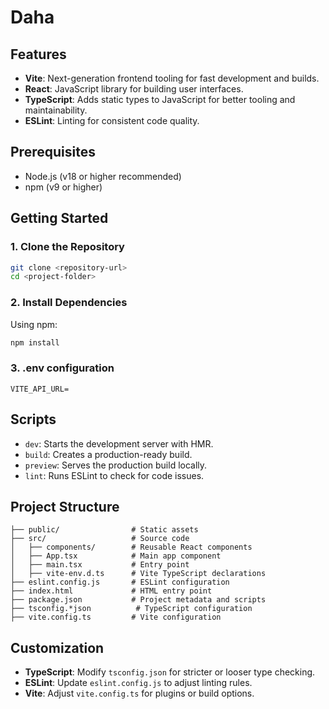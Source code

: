 # Daha
## Features
- **Vite**: Next-generation frontend tooling for fast development and builds.
- **React**: JavaScript library for building user interfaces.
- **TypeScript**: Adds static types to JavaScript for better tooling and maintainability.
- **ESLint**: Linting for consistent code quality.

## Prerequisites
- Node.js (v18 or higher recommended)
- npm (v9 or higher)

## Getting Started

### 1. Clone the Repository
```bash
git clone <repository-url>
cd <project-folder>
```

### 2. Install Dependencies
Using npm:
```bash
npm install
```
### 3. .env configuration
```text
VITE_API_URL=
```
## Scripts
- `dev`: Starts the development server with HMR.
- `build`: Creates a production-ready build.
- `preview`: Serves the production build locally.
- `lint`: Runs ESLint to check for code issues.

## Project Structure
```
├── public/                # Static assets
├── src/                   # Source code
│   ├── components/        # Reusable React components
│   ├── App.tsx            # Main app component
│   ├── main.tsx           # Entry point
│   ├── vite-env.d.ts      # Vite TypeScript declarations
├── eslint.config.js       # ESLint configuration
├── index.html             # HTML entry point
├── package.json           # Project metadata and scripts
├── tsconfig.*json          # TypeScript configuration
├── vite.config.ts         # Vite configuration
```

## Customization
- **TypeScript**: Modify `tsconfig.json` for stricter or looser type checking.
- **ESLint**: Update `eslint.config.js` to adjust linting rules.
- **Vite**: Adjust `vite.config.ts` for plugins or build options.
